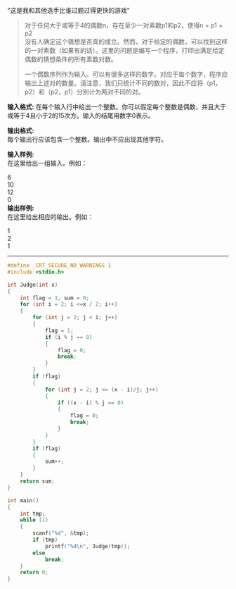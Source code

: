 “这是我和其他选手比谁过题过得更快的游戏”
>
>对于任何大于或等于4的偶数n，存在至少一对素数p1和p2，使得n = p1 + p2    
>没有人确定这个猜想是否真的成立。然而，对于给定的偶数，可以找到这样的一对素数（如果有的话）。这里的问题是编写一个程序，打印出满足给定偶数的猜想条件的所有素数对数。  
>
>一个偶数序列作为输入。可以有很多这样的数字。对应于每个数字，程序应输出上述对的数量。请注意，我们只统计不同的数对，因此不应将（p1，p2）和（p2，p1）分别计为两对不同的对。

**输入格式:**
在每个输入行中给出一个整数。你可以假定每个整数是偶数，并且大于或等于4且小于2的15次方。输入的结尾用数字0表示。

**输出格式:**  
每个输出行应该包含一个整数。输出中不应出现其他字符。  
  
**输入样例:**  
在这里给出一组输入。例如：  
  
6  
10  
12  
0  
**输出样例:**  
在这里给出相应的输出。例如：  
  
1  
2  
1  

---
```c
#define _CRT_SECURE_NO_WARNINGS 1
#include <stdio.h>

int Judge(int x)
{
    int flag = 1, sum = 0;
    for (int i = 2; i <=x / 2; i++)
    {
        for (int j = 2; j < i; j++)
        {
            flag = 1;
            if (i % j == 0)
            {
                flag = 0;
                break;
            }
        }
        if (flag)
        {
            for (int j = 2; j <= (x - i)/j; j++)
            {
                if ((x - i) % j == 0)
                {
                    flag = 0;
                    break;
                }
            }
        }
        if (flag)
        {
            sum++;
        }
    }
    return sum;
}

int main()
{
    int tmp;
    while (1)
    {
        scanf("%d", &tmp);
        if (tmp)
            printf("%d\n", Judge(tmp));
        else
            break;
    }
    return 0;
}
```